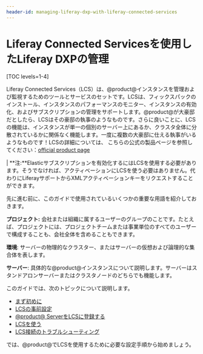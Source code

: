 ```yaml
---
header-id: managing-liferay-dxp-with-liferay-connected-services
---
```


# Liferay Connected Servicesを使用したLiferay DXPの管理

[TOC levels=1-4]

Liferay Connected Services（LCS）は、@product@インスタンスを管理および監視するためのツールとサービスのセットです。LCSは、フィックスパックのインストール、インスタンスのパフォーマンスのモニター、インスタンスの有効化、およびサブスクリプションの管理をサポートします。@product@が大豪邸だとしたら、LCSはその豪邸の執事のよ​​うなものです。さらに良いことに、LCSの機能は、インスタンスが単一の個別のサーバー上にあるか、クラスタ全体に分散されているかに関係なく機能します。一度に複数の大豪邸に仕える執事がいるようなものです！LCSの詳細については、 こちらの公式の製品ページを参照してください：[official product page](http://www.liferay.com/products/liferay-connected-services)

| **注:**Elasticサブスクリプションを有効化するにはLCSを使用する必要があります。そうでなければ、アクティベーションにLCSを使う必要はありません。代わりにLiferayサポートからXMLアクティベーションキーをリクエストすることができます。

先に進む前に、このガイドで使用されているいくつかの重要な用語を紹介しておきます。

**プロジェクト:** 会社または組織に属するユーザーのグループのことです。たとえば、プロジェクトには、プロジェクトチームまたは事業単位のすべてのユーザーで構成することも、会社全体を含めることもできます。

**環境**: サーバーの物理的なクラスター、またはサーバーの仮想および論理的な集合体を表します。

**サーバー**: 具体的な@product@インスタンスについて説明します。サーバーはスタンドアロンサーバーまたはクラスタノードのどちらでも機能します。


このガイドでは、次のトピックについて説明します。



- [まず初めに](/discover/deployment/-/knowledge_base/7-1/getting-started-with-lcs-ja)
- [LCSの事前設定](/discover/deployment/-/knowledge_base/7-1/lcs-preconfiguration-ja)
- [@product@ ServerをLCSに登録する](/discover/deployment/-/knowledge_base/7-1/activating-your-liferay-dxp-server-with-lcs-ja)
- [LCSを使う](/discover/deployment/-/knowledge_base/7-1/using-lcs-ja)
- [LCS接続のトラブルシューティング](/discover/deployment/-/knowledge_base/7-1/troubleshooting-your-lcs-connection-ja)

では、@product@でLCSを使用するために必要な設定手順から始めましょう。
